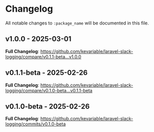 # Changelog

All notable changes to `:package_name` will be documented in this file.

## v1.0.0 - 2025-03-01

**Full Changelog**: https://github.com/kevariable/laravel-slack-logging/compare/v0.1.1-beta...v1.0.0

## v0.1.1-beta - 2025-02-26

**Full Changelog**: https://github.com/kevariable/laravel-slack-logging/compare/v0.1.0-beta...v0.1.1-beta

## v0.1.0-beta - 2025-02-26

**Full Changelog**: https://github.com/kevariable/laravel-slack-logging/commits/v0.1.0-beta
